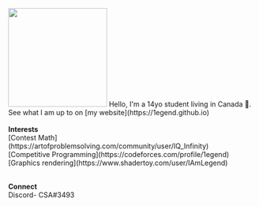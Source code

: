 <img src="https://wallpaperaccess.com/full/2213426.jpg" alt="" width="200"/>
Hello, I'm a 14yo student living in Canada 🍁.<br>
See what I am up to on [my website](https://1egend.github.io)<br><br>
<b>Interests</b>
<br>
[Contest Math](https://artofproblemsolving.com/community/user/IQ_Infinity)<br>
[Competitive Programming](https://codeforces.com/profile/1egend)<br>
[Graphics rendering](https://www.shadertoy.com/user/IAmLegend)<br><br>

**Connect**<br>
Discord- CSA#3493
